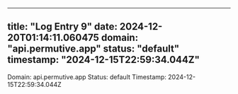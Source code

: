 
---
title: "Log Entry 9"
date: 2024-12-20T01:14:11.060475
domain: "api.permutive.app"
status: "default"
timestamp: "2024-12-15T22:59:34.044Z"
---

Domain: api.permutive.app
Status: default
Timestamp: 2024-12-15T22:59:34.044Z
